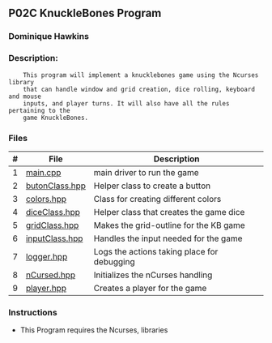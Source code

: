 ## P02C KnuckleBones Program
### Dominique Hawkins
### Description: 
		This program will implement a knucklebones game using the Ncurses library
		that can handle window and grid creation, dice rolling, keyboard and mouse
		inputs, and player turns. It will also have all the rules pertaining to the
		game KnuckleBones.
### Files
|   #   | File     | Description                      |
| :---: | -------- | -------------------------------- |
|   1   |[main.cpp](https://github.com/DomHaw21/2143-OOP-HAWKINS/blob/main/Assignments/P02C/main.cpp)| main driver to run the game|
|   2   |[butonClass.hpp](https://github.com/DomHaw21/2143-OOP-HAWKINS/blob/main/Assignments/P02C/buttonClass.hpp)| Helper class to create a button|
|   3   |[colors.hpp](https://github.com/DomHaw21/2143-OOP-HAWKINS/blob/main/Assignments/P02C/colors.hpp)| Class for creating different colors|
|   4   |[diceClass.hpp](https://github.com/DomHaw21/2143-OOP-HAWKINS/blob/main/Assignments/P02C/diceClass.hpp)| Helper class that creates the game dice|
|   5   |[gridClass.hpp](https://github.com/DomHaw21/2143-OOP-HAWKINS/blob/main/Assignments/P02C/gridClass.hpp)| Makes the grid-outline for the KB game|
|   6   |[inputClass.hpp](https://github.com/DomHaw21/2143-OOP-HAWKINS/blob/main/Assignments/P02C/inputClass.hpp)| Handles the input needed for the game|
|   7   |[logger.hpp]()| Logs the actions taking place for debugging|
|   8   |[nCursed.hpp]()| Initializes the nCurses handling|
|   9   |[player.hpp]()| Creates a player for the game|
### Instructions
- This Program requires the Ncurses,  libraries

